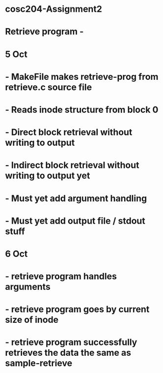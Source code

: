 # cosc204-Assignment2

# Retrieve program - 
#    5 Oct   
#   - MakeFile makes retrieve-prog from retrieve.c source file 
#   - Reads inode structure from block 0 
#   - Direct block retrieval without writing to output 
#   - Indirect block retrieval without writing to output yet 
#   - Must yet add argument handling 
#   - Must yet add output file / stdout stuff 

#   6 Oct 
#   - retrieve program handles arguments 
#   - retrieve program goes by current size of inode  
#   - retrieve program successfully retrieves the data the same as sample-retrieve
#   
